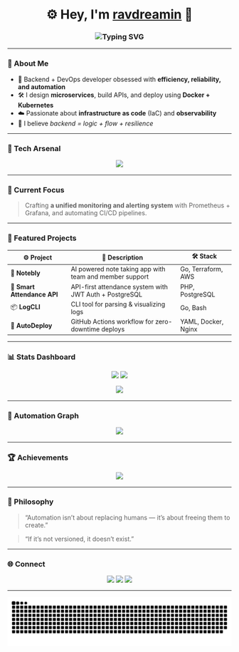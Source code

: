 <!-- 🎯 Modern Backend + DevOps GitHub Profile -->

<h1 align="center">
  ⚙️ Hey, I'm <a href="#">ravdreamin</a> 👋
</h1>

<h3 align="center">
  <img src="https://readme-typing-svg.demolab.com?font=JetBrains+Mono&weight=500&pause=1000&color=00E8FF&center=true&vCenter=true&width=550&lines=Backend+%26+DevOps+Engineer;Building+Scalable+APIs+and+Systems;Automating+Everything+with+CI%2FCD;Turning+Infrastructure+into+Code" alt="Typing SVG" />
</h3>

---

### 🧠 About Me
- 🧩 Backend + DevOps developer obsessed with **efficiency, reliability, and automation**  
- 🛠 I design **microservices**, build APIs, and deploy using **Docker + Kubernetes**  
- ☁️ Passionate about **infrastructure as code** (IaC) and **observability**  
- 🧭 I believe *backend = logic + flow + resilience*

---

### 🧰 Tech Arsenal
<p align="center">
  <img src="https://skillicons.dev/icons?i=go,javascript,python,linux,nginx,docker,kubernetes,aws,terraform,ansible,postgres,redis,githubactions" />
</p>

---

### 🚀 Current Focus
> Crafting **a unified monitoring and alerting system** with Prometheus + Grafana, and automating CI/CD pipelines.

---

### 🧩 Featured Projects

| ⚙️ Project | 🧾 Description | 🛠️ Stack |
|-------------|----------------|-----------|
| 🧠 **Notebly** | AI powered note taking app with team and member support | Go, Terraform, AWS |
| 🚀 **Smart Attendance API** | API-first attendance system with JWT Auth + PostgreSQL | PHP, PostgreSQL |
| 📦 **LogCLI** | CLI tool for parsing & visualizing logs | Go, Bash |
| 🔄 **AutoDeploy** | GitHub Actions workflow for zero-downtime deploys | YAML, Docker, Nginx |

---

### 📊 Stats Dashboard
<p align="center">
  <img src="https://github-readme-stats.vercel.app/api?username=ravdreamin&show_icons=true&theme=tokyonight&hide_border=true" height="160">
  <img src="https://github-readme-streak-stats.herokuapp.com/?user=ravdreamin&theme=tokyonight&hide_border=true" height="160">
</p>

<p align="center">
  <img src="https://github-readme-stats.vercel.app/api/top-langs/?username=ravdreamin&layout=compact&theme=tokyonight&hide_border=true" height="160">
</p>

---

### 🔄 Automation Graph
<p align="center">
  <img src="https://github-readme-activity-graph.vercel.app/graph?username=ravdreamin&bg_color=0D1117&color=00E8FF&line=0077FF&point=00E8FF&area=true&hide_border=true" />
</p>

---

### 🏆 Achievements
<p align="center">
  <img src="https://github-profile-trophy.vercel.app/?username=ravdreamin&theme=darkhub&no-frame=true&margin-w=15&row=1" />
</p>

---

### 💬 Philosophy
> “Automation isn’t about replacing humans — it’s about freeing them to create.”

> “If it’s not versioned, it doesn’t exist.”

---

### 🌐 Connect
<p align="center">
  <a href="https://linkedin.com/in/ravdreamin"><img src="https://skillicons.dev/icons?i=linkedin" /></a>
  <a href="mailto:ravdreamin@example.com"><img src="https://skillicons.dev/icons?i=gmail" /></a>
  <a href="https://twitter.com/ravdreamin"><img src="https://skillicons.dev/icons?i=twitter" /></a>
</p>

---

<p align="center">
  <img src="https://raw.githubusercontent.com/Platane/snk/output/github-contribution-grid-snake-dark.svg" alt="snake animation" />
</p>
